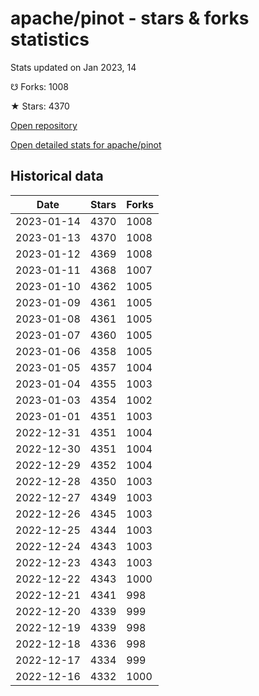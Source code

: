 # apache/pinot - stars & forks statistics

Stats updated on Jan 2023, 14

☋ Forks: 1008

★ Stars: 4370

[Open repository](https://github.com/apache/pinot)

[Open detailed stats for apache/pinot](https://reviewgithub.com/rep/apache/pinot)

## Historical data
| Date | Stars | Forks |
|------|-------|-------|
| 2023-01-14 | 4370 | 1008 | 
| 2023-01-13 | 4370 | 1008 | 
| 2023-01-12 | 4369 | 1008 | 
| 2023-01-11 | 4368 | 1007 | 
| 2023-01-10 | 4362 | 1005 | 
| 2023-01-09 | 4361 | 1005 | 
| 2023-01-08 | 4361 | 1005 | 
| 2023-01-07 | 4360 | 1005 | 
| 2023-01-06 | 4358 | 1005 | 
| 2023-01-05 | 4357 | 1004 | 
| 2023-01-04 | 4355 | 1003 | 
| 2023-01-03 | 4354 | 1002 | 
| 2023-01-01 | 4351 | 1003 | 
| 2022-12-31 | 4351 | 1004 | 
| 2022-12-30 | 4351 | 1004 | 
| 2022-12-29 | 4352 | 1004 | 
| 2022-12-28 | 4350 | 1003 | 
| 2022-12-27 | 4349 | 1003 | 
| 2022-12-26 | 4345 | 1003 | 
| 2022-12-25 | 4344 | 1003 | 
| 2022-12-24 | 4343 | 1003 | 
| 2022-12-23 | 4343 | 1003 | 
| 2022-12-22 | 4343 | 1000 | 
| 2022-12-21 | 4341 | 998 | 
| 2022-12-20 | 4339 | 999 | 
| 2022-12-19 | 4339 | 998 | 
| 2022-12-18 | 4336 | 998 | 
| 2022-12-17 | 4334 | 999 | 
| 2022-12-16 | 4332 | 1000 | 

